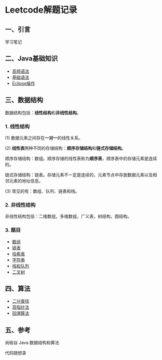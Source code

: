 # Leetcode解题记录
## 一、引言
学习笔记
## 二、Java基础知识
- [高频语法](/Java基础知识/高频语法.md)
- [基础语法](/Java基础知识/基础语法.md)
- [Eclipse操作](/Java基础知识/Eclipse操作.md)
## 三、数据结构
数据结构包括：**线性结构**和**非线性结构**。
### 1. 线性结构
(1) 数据元素之间存在**一对一**的线性关系。  

(2) **线性表**两种不同的存储结构：**顺序存储结构**和**链式存储结构**。  

顺序存储结构：数组。顺序存储的线性表称为**顺序表**，顺序表中的存储元素是连续的。  

链式存储结构：链表。存储元素不一定是连续的，元素节点中存放数据元素以及相邻元素的地址信息。

(3) 常见的有：数组、队列、链表和栈。
### 2. 非线性结构
非线性结构包括：二维数组，多维数组，广义表，树结构，图结构。
### 3. 题目
- [数组](/Data%20Structure/Array%20and%20Matrix.md)
- [链表](/Data%20Structure/Linked%20List.md)
- [哈希表](/Data%20Structure/哈希表.md)
- [字符串](/Data%20Structure/字符串.md)
- [栈和队列](/Data%20Structure/Stack%20and%20Queue.md)
- [二叉树](/Data%20Structure/二叉树.md)
## 四、算法
- [二分查找](/Algorithm/二分查找.md)
- [双指针法](/Algorithm/双指针法.md)
- [回溯算法](/Algorithm/回溯算法.md)
## 五、参考
尚硅谷 Java 数据结构和算法

代码随想录
